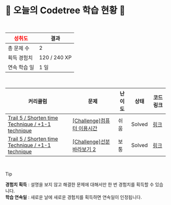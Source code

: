 # 🌲 오늘의 Codetree 학습 현황 🌲

<br />

| <span style="color:red;display:block;text-align:center;"> **성취도**</span> | 결과 |
|---|---|
| 총 문제 수 | 2 |
| 획득 경험치 | 120 / 240 XP |
| 연속 학습 일 | 1 일 |

<br />

|커리큘럼|문제|난이도|상태|코드 링크|
|---|---|---|---|---|
|[Trail 5 / Shorten time Technique / +1-1 technique](https://www.codetree.ai/trail-info/intermediate-mid/)|[[Challenge]컴퓨터 이용시간](https://www.codetree.ai/trails/complete/curated-cards/challenge-computer-hours/)|쉬움|Solved|[링크](https://github.com/qmean/Algorithm_study/blob/main/250723/%EC%BB%B4%ED%93%A8%ED%84%B0%20%EC%9D%B4%EC%9A%A9%EC%8B%9C%EA%B0%84/computer-hours.java)|
|[Trail 5 / Shorten time Technique / +1-1 technique](https://www.codetree.ai/trail-info/intermediate-mid/)|[[Challenge]선분 바라보기 2](https://www.codetree.ai/trails/complete/curated-cards/challenge-looking-at-the-line-segment-2/)|보통|Solved|[링크](https://github.com/qmean/Algorithm_study/blob/main/250723/%EC%84%A0%EB%B6%84%20%EB%B0%94%EB%9D%BC%EB%B3%B4%EA%B8%B0%202/looking-at-the-line-segment-2.java)|


<br />

> [!TIP]
> **경험치 획득** : 설명을 보지 않고 해결한 문제에 대해서만 한 번 경험치를 획득할 수 있습니다.  
> **학습 연속일** : 새로운 날에 새로운 경험치를 획득하면 연속일이 인정됩니다.


